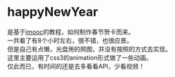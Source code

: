 # happyNewYear
是基于[imooc](http://www.imooc.com/video/11050)的教程，如何制作春节贺卡而来。</br>
一共看了有8个小时左右，很不错，也很应景。</br>
但是自己有点懒，光盘用的网图，并没有按照的方式去实现。</br>
这里主要运用了css3的animation形式做了一些动画。</br>仅此而已，有时间的还是去多看看API，少看视频！
